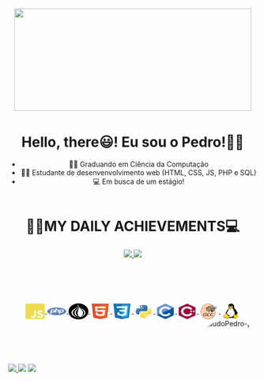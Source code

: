 ###
<main>
<div class="gif-image">
  <h1 align="center">
    <a>
      <img src="https://i.pinimg.com/originals/b4/e3/71/b4e371619042d1e80918d09904e90f7d.gif" width="480" height="207" frameBorder="0" class="giphy-embed">
    </a>
  </h1>
</div>



 <h1 align="center">Hello, there😃! Eu sou o Pedro!🐱‍💻</h1>
 
<div class="sobre">
  <header>
    <ul>
      <li> 👨‍💻 Graduando em Ciência da Computação </li>
      <li> 🐱‍👤 Estudante de desenvenvolvimento web (HTML, CSS, JS, PHP e SQL) </li>
      <li> 💻 Em busca de um estágio! </li>
    </ul>
  </header> 
</div>


  <div align="center">
    <header>
       <h1> 🐱‍💻MY DAILY ACHIEVEMENTS💻 </h1>
       <a href="https://github.com/sudoAptIPedro">
      <img height="180em" src="https://github-readme-stats.vercel.app/api?username=sudoAptIPedro&show_icons=true&theme=synthwave&include_all_commits=true&count_private=true"/>
      <img height="180em" src="https://github-readme-stats.vercel.app/api/top-langs/?username=sudoAptIPedro&layout=compact&langs_count=7&theme=synthwave"/>
   </header>
  </div>
  
  <br>
  
<div style="display: inline_block"><br>
  <header>
   <img align="center" alt="sudoPedro-Js" height="32" width="40" src="https://raw.githubusercontent.com/devicons/devicon/master/icons/javascript/javascript-plain.svg">
   <img align="center" alt="sudoPedro-PHP" height="32" width="40" src="https://raw.githubusercontent.com/devicons/devicon/master/icons/php/php-plain.svg">
   <img align="center" alt="sudoPedro-PEARL" height="32" width="40" src="https://raw.githubusercontent.com/devicons/devicon/master/icons/perl/perl-plain.svg">
   <img align="center" alt="sudoPedro-HTML" height="32" width="40" src="https://raw.githubusercontent.com/devicons/devicon/master/icons/html5/html5-original.svg">
   <img align="center" alt="sudoPedro-CSS" height="32" width="40" src="https://raw.githubusercontent.com/devicons/devicon/master/icons/css3/css3-original.svg">
   <img align="center" alt="sudoPedro-Python" height="32" width="40" src="https://raw.githubusercontent.com/devicons/devicon/master/icons/python/python-original.svg">
   <img align="center" alt="sudoPedro-C" height="32" width="40" src="https://raw.githubusercontent.com/devicons/devicon/master/icons/c/c-original.svg">
   <img align="center" alt="sudoPedro-Cpp" height="32" width="40" src="https://raw.githubusercontent.com/devicons/devicon/master/icons/cplusplus/cplusplus-plain.svg">
   <img align="center" alt="sudoPedro-gnu" height="32" width="40" src="https://raw.githubusercontent.com/devicons/devicon/master/icons/gcc/gcc-original.svg">
   <img align="center" alt="sudoPedro-linux" height="32" width="40" src="https://raw.githubusercontent.com/devicons/devicon/master/icons/linux/linux-original.svg">
   <img align="right" alt="sudoPedro-pic" height="152" style="border-radius:50px;" src="https://cdn.discordapp.com/attachments/872577984173858867/908172704522338344/download20211103224102.png">
  </header>
</div>
  
   <br>
   <br>
    
  <div> 
    <footer>
      <a href="tel:21971292477" target="_blank"><img src="https://img.shields.io/badge/WhatsApp-25D366?style=for-the-badge&logo=whatsapp&logoColor=white" target="_blank">  </a>
      <a href="mailto:2003arthurdacosta8@gmail.com" target="_blank"><img src="https://img.shields.io/badge/Gmail-D14836?style=for-the-badge&logo=gmail&logoColor=white" target="_blank"></a>
      <a href="https://www.linkedin.com/in/pedro-arthur-5518721a5" target="_blank"><img src="https://img.shields.io/badge/LinkedIn-0077B5?style=for-the-badge&logo=linkedin&logoColor=white" target="_blank"></a> 
    </footer>  
  </div>
  </main>
 
 
